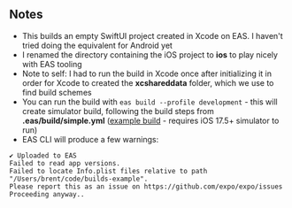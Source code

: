 ## Notes

- This builds an empty SwiftUI project created in Xcode on EAS. I haven't tried doing the equivalent for Android yet
- I renamed the directory containing the iOS project to **ios** to play nicely with EAS tooling
- Note to self: I had to run the build in Xcode once after initializing it in order for Xcode to created the **xcshareddata** folder, which we use to find build schemes
- You can run the build with `eas build --profile development` - this will create simulator build, following the build steps from **.eas/build/simple.yml** ([example build](https://expo.dev/accounts/brents/projects/builds-example/builds/1b191d4a-82ef-41d1-a8ca-0158a8053ca9) - requires iOS 17.5+ simulator to run)
- EAS CLI will produce a few warnings:

```
✔ Uploaded to EAS
Failed to read app versions.
Failed to locate Info.plist files relative to path "/Users/brent/code/builds-example".
Please report this as an issue on https://github.com/expo/expo/issues
Proceeding anyway..
```